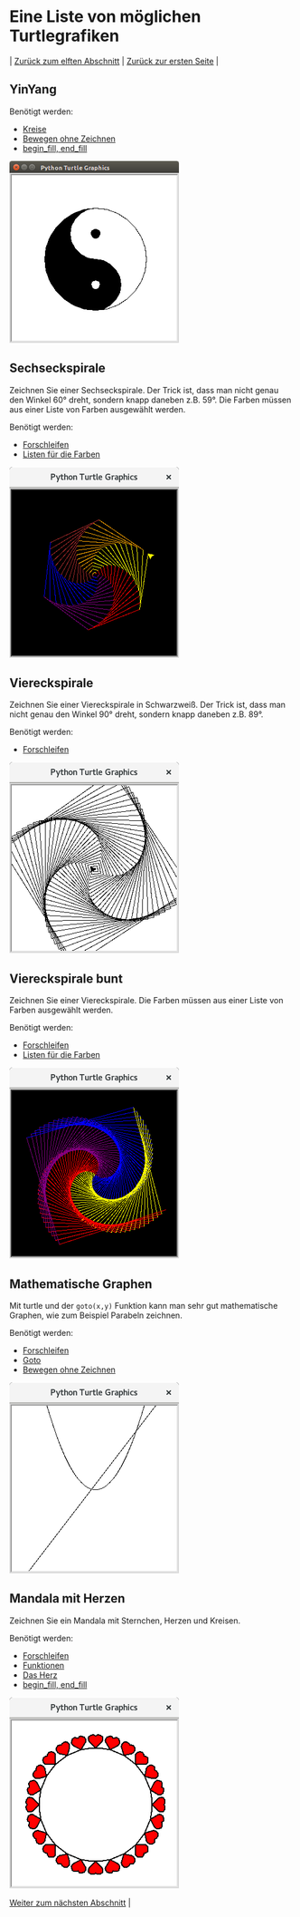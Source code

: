# Eine Liste von möglichen Turtlegrafiken

| [Zurück zum elften Abschnitt](11Turtlebefehle.md) | [Zurück zur ersten Seite](README.md) |

## YinYang

Benötigt werden:
  * [Kreise](10Kreise.md)
  * [Bewegen ohne Zeichnen](08Turtle.md#das-turtle-bewegen-ohne-zu-zeichnen)
  * [begin_fill, end_fill](11Turtlebefehle.md)

  ![YinYang](img/turtleyinyang.png)
  
## Sechseckspirale
Zeichnen Sie einer Sechseckspirale. Der Trick ist, dass man nicht genau den Winkel 60° dreht, sondern knapp daneben z.B. 59°. Die Farben müssen aus einer Liste von Farben ausgewählt werden.

Benötigt werden:

  * [Forschleifen](14Forschleifen.md)
  * [Listen für die Farben](12Turtlebeispielaufgaben.md)

  ![Sechseckspirale](img/turtlesechseckspirale.png)

## Viereckspirale

Zeichnen Sie einer Viereckspirale in Schwarzweiß. Der Trick ist, dass man nicht genau den Winkel 90° dreht, sondern knapp daneben z.B. 89°.

Benötigt werden:

  * [Forschleifen](14Forschleifen.md)

  ![Viereckspirale](img/turtleviereckspiralesw.png)

## Viereckspirale bunt

Zeichnen Sie einer Viereckspirale. Die Farben müssen aus einer Liste von Farben ausgewählt werden.

Benötigt werden:

  * [Forschleifen](14Forschleifen.md)
  * [Listen für die Farben](12Turtlebeispielaufgaben.md)

  ![Viereckspirale](img/turtleviereckspirale.png)

## Mathematische Graphen

Mit turtle und der `goto(x,y)` Funktion kann man sehr gut mathematische Graphen, wie zum Beispiel Parabeln zeichnen.

Benötigt werden:

  * [Forschleifen](14Forschleifen.md)
  * [Goto](11Turtlebefehle.md)
  * [Bewegen ohne Zeichnen](08Turtle.md#das-turtle-bewegen-ohne-zu-zeichnen)

  ![Mathematische Parabel](img/turtleparabel.png)
  
## Mandala mit Herzen

Zeichnen Sie ein Mandala mit Sternchen, Herzen und Kreisen.

Benötigt werden:

  * [Forschleifen](14Forschleifen.md)
  * [Funktionen](09Sterne.md#funktionen)
  * [Das Herz](10Kreise.md)
  * [begin_fill, end_fill](11Turtlebefehle.md)
  
  ![Herzmandala](img/turtleherzmandala.png)

[Weiter zum nächsten Abschnitt](13Listen.md) |